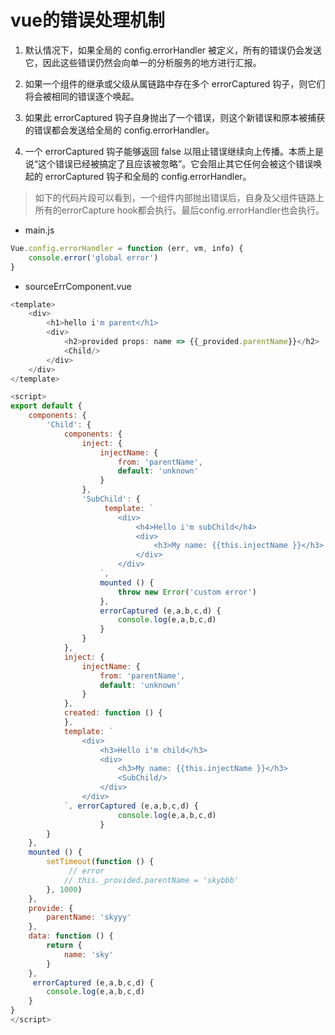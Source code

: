 # vue的错误处理机制

1.   默认情况下，如果全局的 config.errorHandler 被定义，所有的错误仍会发送它，因此这些错误仍然会向单一的分析服务的地方进行汇报。

2.  如果一个组件的继承或父级从属链路中存在多个 errorCaptured 钩子，则它们将会被相同的错误逐个唤起。

3.  如果此 errorCaptured 钩子自身抛出了一个错误，则这个新错误和原本被捕获的错误都会发送给全局的 config.errorHandler。

4.  一个 errorCaptured 钩子能够返回 false 以阻止错误继续向上传播。本质上是说“这个错误已经被搞定了且应该被忽略”。它会阻止其它任何会被这个错误唤起的 errorCaptured 钩子和全局的 config.errorHandler。

> 如下的代码片段可以看到，一个组件内部抛出错误后，自身及父组件链路上所有的errorCapture hook都会执行。最后config.errorHandler也会执行。

* main.js
``` javascript
Vue.config.errorHandler = function (err, vm, info) {
    console.error('global error')
}
```

* sourceErrComponent.vue
``` javascript
<template>
    <div>
        <h1>hello i'm parent</h1>
        <div>
            <h2>provided props: name => {{_provided.parentName}}</h2>
            <Child/>
        </div>
    </div>
</template>

<script>
export default {
    components: {
        'Child': {
            components: {
                inject: {
                    injectName: {
                        from: 'parentName',
                        default: 'unknown'
                    }
                },
                'SubChild': {
                     template: `
                        <div>
                            <h4>Hello i'm subChild</h4>
                            <div>
                                <h3>My name: {{this.injectName }}</h3>
                            </div>
                        </div>
                    `,
                    mounted () {
                        throw new Error('custom error')
                    },
                    errorCaptured (e,a,b,c,d) {
                        console.log(e,a,b,c,d)
                    }
                }
            },
            inject: {
                injectName: {
                    from: 'parentName',
                    default: 'unknown'
                }
            },
            created: function () {
            },
            template: `
                <div>
                    <h3>Hello i'm child</h3>
                    <div>
                        <h3>My name: {{this.injectName }}</h3>
                        <SubChild/>
                    </div>
                </div>
            `, errorCaptured (e,a,b,c,d) {
                        console.log(e,a,b,c,d)
                    }
        }
    },
    mounted () {
        setTimeout(function () {
             // error
            // this._provided.parentName = 'skybbb'
        }, 1000)
    },
    provide: {
        parentName: 'skyyy'
    },
    data: function () {
        return {
            name: 'sky'
        }
    },
     errorCaptured (e,a,b,c,d) {
        console.log(e,a,b,c,d)
    }
}
</script>
```